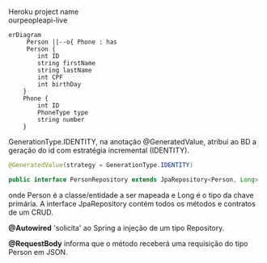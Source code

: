 Heroku project name <br>
ourpeopleapi-live

```mermaid
erDiagram
     Person ||--o{ Phone : has
     Person {
        int ID
        string firstName
        string lastName
        int CPF
        int birthDay
    }
    Phone {
        int ID
        PhoneType type
        string number
    } 
```
GenerationType.IDENTITY, na anotação @GeneratedValue,
atribui ao BD a geração do id com estratégia incremental (IDENTITY).
```java
@GeneratedValue(strategy = GenerationType.IDENTITY)
```
```java
public interface PersonRepository extends JpaRepository<Person, Long>
``` 
onde Person é a classe/entidade
a ser mapeada e Long é o tipo da chave primária.
A interface JpaRepository contém todos os métodos e contratos de um CRUD.

**@Autowired** 'solicita' ao Spring a injeção de um tipo Repository.

**@RequestBody** informa que o método receberá uma requisição do tipo Person
em JSON.

